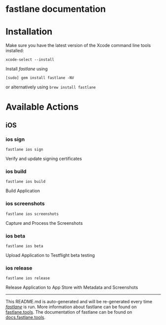 fastlane documentation
================
# Installation

Make sure you have the latest version of the Xcode command line tools installed:

```
xcode-select --install
```

Install _fastlane_ using
```
[sudo] gem install fastlane -NV
```
or alternatively using `brew install fastlane`

# Available Actions
## iOS
### ios sign
```
fastlane ios sign
```
Verify and update signing certificates
### ios build
```
fastlane ios build
```
Build Application
### ios screenshots
```
fastlane ios screenshots
```
Capture and Process the Screenshots
### ios beta
```
fastlane ios beta
```
Upload Application to Testflight beta testing
### ios release
```
fastlane ios release
```
Release Application to App Store with Metadata and Screenshots

----

This README.md is auto-generated and will be re-generated every time [_fastlane_](https://fastlane.tools) is run.
More information about fastlane can be found on [fastlane.tools](https://fastlane.tools).
The documentation of fastlane can be found on [docs.fastlane.tools](https://docs.fastlane.tools).
